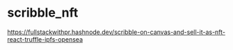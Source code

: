 # scribble_nft
https://fullstackwithpr.hashnode.dev/scribble-on-canvas-and-sell-it-as-nft-react-truffle-ipfs-opensea
